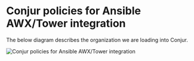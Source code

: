 # Conjur policies for Ansible AWX/Tower integration

The below diagram describes the organization we are loading into Conjur.

![Conjur policies for Ansible AWX/Tower integration](https://github.com/assafjh/cybr-demos/blob/main/ansible-awx-tower/policies/ansible-policies.png?raw=true)
